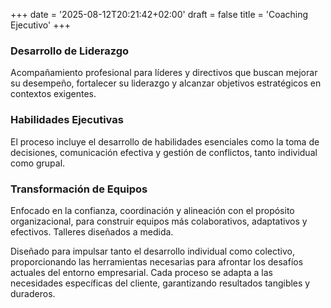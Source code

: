 +++
date = '2025-08-12T20:21:42+02:00'
draft = false
title = 'Coaching Ejecutivo'
+++

### Desarrollo de Liderazgo

Acompañamiento profesional para líderes y directivos que buscan mejorar su desempeño, fortalecer su liderazgo y alcanzar objetivos estratégicos en contextos exigentes.

### Habilidades Ejecutivas

El proceso incluye el desarrollo de habilidades esenciales como la toma de decisiones, comunicación efectiva y gestión de conflictos, tanto individual como grupal.

### Transformación de Equipos

Enfocado en la confianza, coordinación y alineación con el propósito organizacional, para construir equipos más colaborativos, adaptativos y efectivos. Talleres diseñados a medida.

Diseñado para impulsar tanto el desarrollo individual como colectivo, proporcionando las herramientas necesarias para afrontar los desafíos actuales del entorno empresarial. Cada proceso se adapta a las necesidades específicas del cliente, garantizando resultados tangibles y duraderos.
